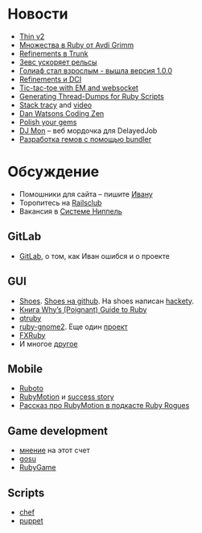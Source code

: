 # Новости

* [Thin v2](https://github.com/macournoyer/thin/tree/v2)
* [Множества в Ruby от Avdi Grimm](http://devblog.avdi.org/2012/08/27/array-set-operations-in-ruby/)
* [Refinements в Trunk](https://bugs.ruby-lang.org/issues/4085#change-28594)
* [Зевс ускоряет рельсы](https://github.com/burke/zeus)
* [Голиаф стал взрослым - вышла версия 1.0.0](https://github.com/postrank-labs/goliath)
* [Refinements и DCI](http://mikepackdev.com/blog_posts/35-dci-with-ruby-refinements)
* [Tic-tac-toe with EM and websocket](http://www.lorefnon.com/blog/2012/08/15/websocket-tic-tac-toe/)
* [Generating Thread-Dumps for Ruby Scripts](http://itreallymatters.net/post/29549982905/generating-thread-dumps-for-ruby-scripts)
* [Stack tracy](https://github.com/archan937/stack_tracy) and [video](http://vimeo.com/47689001)
* [Dan Watsons Coding Zen](http://www.dotnetguy.co.uk/)
* [Polish your gems](http://rubysource.com/polish-your-gems/)
* [DJ Mon](http://www.akshay.cc/dj_mon/) – веб мордочка для DelayedJob
* [Разработка гемов с помощью bundler](https://github.com/radar/guides/blob/master/gem-development.md)

# Обсуждение

* Помошники для сайта – пишите [Ивану](mailto:evtuhovich@gmail.com)
* Торопитесь на [Railsclub](http://railsclub.timepad.ru/event/29192/?r=148e12657751a5ad9ffb18d5f38657884a7b43fa)
* Вакансия в [Системе Ниппель](https://www.evernote.com/shard/s37/sh/978f0ca1-692a-40d5-bf0c-a32373c5113c/9ecdf1d5f5dbdd246d3035f09851fca3)

## GitLab
* [GitLab](http://gitlabhq.com/), о том, как Иван ошибся и о проекте

## GUI
* [Shoes](http://shoesrb.com/). [Shoes на github](https://github.com/shoes/shoes).
  На shoes написан [hackety](http://hackety.com/).
* [Книга Why’s (Poignant) Guide to Ruby](http://mislav.uniqpath.com/poignant-guide/)
* [qtruby](https://github.com/kzhamaji/qtruby)
* [ruby-gnome2](http://ruby-gnome2.sourceforge.jp/). Еще один [проект](https://github.com/mvz/ruby-gir-ffi)
* [FXRuby](https://github.com/larskanis/fxruby)
* И многое [другое](http://en.wikibooks.org/wiki/Ruby_Programming/GUI_Toolkit_Modules)

## Mobile
* [Ruboto](http://ruboto.org/)
* [RubyMotion](http://www.rubymotion.com/) и [success story](http://blog.rubymotion.com/)
* [Рассказ про RubyMotion в подкасте Ruby Rogues](http://rubyrogues.com/055-rr-rubymotion-with-laurent-sansonetti/)

## Game development
* [мнение](http://gafferongames.com/2009/01/11/ruby-is-not-at-all-suitable-for-game-development/)
  на этот счет
* [gosu](http://www.libgosu.org/)
* [RubyGame](http://rubygame.org/)

## Scripts
* [chef](http://wiki.opscode.com/display/chef/Home)
* [puppet](http://puppetlabs.com/)
